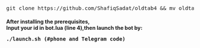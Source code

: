 <pre>
<span>git clone https://github.com/ShafiqSadat/oldtab4 && mv oldtab4 oldtab && cd oldtab && chmod +x launch.sh && chmod +x steady.sh && chmod 777 on.sh && sed -i -e 's/\r$//' on.sh && ./launch.sh install </span>
</pre>
<h4> <strong>After installing  the prerequisites,<br>Input your id in bot.lua (line 4),then launch the bot by: <br></strong>
<pre>
<span>./launch.sh</span> (#phone and Telegram code)
</pre>

